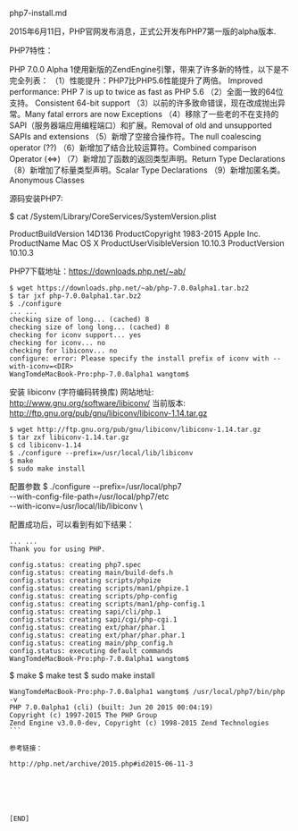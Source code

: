 php7-install.md

2015年6月11日，PHP官网发布消息，正式公开发布PHP7第一版的alpha版本.

PHP7特性：

PHP 7.0.0 Alpha 1使用新版的ZendEngine引擎，带来了许多新的特性，以下是不完全列表：
（1）性能提升：PHP7比PHP5.6性能提升了两倍。 Improved performance: PHP 7 is up to twice as fast as PHP 5.6
（2）全面一致的64位支持。 Consistent 64-bit support
（3）以前的许多致命错误，现在改成抛出异常。Many fatal errors are now Exceptions
（4）移除了一些老的不在支持的SAPI（服务器端应用编程端口）和扩展。Removal of old and unsupported SAPIs and extensions
（5）新增了空接合操作符。The null coalescing operator (??)
（6）新增加了结合比较运算符。Combined comparison Operator (<=>)
（7）新增加了函数的返回类型声明。Return Type Declarations
（8）新增加了标量类型声明。Scalar Type Declarations
（9）新增加匿名类。Anonymous Classes

源码安装PHP7:

$ cat /System/Library/CoreServices/SystemVersion.plist
<?xml version="1.0" encoding="UTF-8"?>
<!DOCTYPE plist PUBLIC "-//Apple//DTD PLIST 1.0//EN" "http://www.apple.com/DTDs/PropertyList-1.0.dtd">
<plist version="1.0">
<dict>
	<key>ProductBuildVersion</key>
	<string>14D136</string>
	<key>ProductCopyright</key>
	<string>1983-2015 Apple Inc.</string>
	<key>ProductName</key>
	<string>Mac OS X</string>
	<key>ProductUserVisibleVersion</key>
	<string>10.10.3</string>
	<key>ProductVersion</key>
	<string>10.10.3</string>
</dict>
</plist>

PHP7下载地址：https://downloads.php.net/~ab/

```
$ wget https://downloads.php.net/~ab/php-7.0.0alpha1.tar.bz2
$ tar jxf php-7.0.0alpha1.tar.bz2
$ ./configure
... ...
checking size of long... (cached) 8
checking size of long long... (cached) 8
checking for iconv support... yes
checking for iconv... no
checking for libiconv... no
configure: error: Please specify the install prefix of iconv with --with-iconv=<DIR>
WangTomdeMacBook-Pro:php-7.0.0alpha1 wangtom$ 
```

安装 libiconv (字符编码转换库)
网站地址: http://www.gnu.org/software/libiconv/
当前版本: http://ftp.gnu.org/pub/gnu/libiconv/libiconv-1.14.tar.gz
```
$ wget http://ftp.gnu.org/pub/gnu/libiconv/libiconv-1.14.tar.gz
$ tar zxf libiconv-1.14.tar.gz
$ cd libiconv-1.14
$ ./configure --prefix=/usr/local/lib/libiconv
$ make
$ sudo make install
```


配置参数
$ ./configure --prefix=/usr/local/php7 \
--with-config-file-path=/usr/local/php7/etc \
--with-iconv=/usr/local/lib/libiconv \

配置成功后，可以看到有如下结果：
```
... ...
Thank you for using PHP.

config.status: creating php7.spec
config.status: creating main/build-defs.h
config.status: creating scripts/phpize
config.status: creating scripts/man1/phpize.1
config.status: creating scripts/php-config
config.status: creating scripts/man1/php-config.1
config.status: creating sapi/cli/php.1
config.status: creating sapi/cgi/php-cgi.1
config.status: creating ext/phar/phar.1
config.status: creating ext/phar/phar.phar.1
config.status: creating main/php_config.h
config.status: executing default commands  
WangTomdeMacBook-Pro:php-7.0.0alpha1 wangtom$ 
```
$ make
$ make test
$ sudo make install

````
WangTomdeMacBook-Pro:php-7.0.0alpha1 wangtom$ /usr/local/php7/bin/php -v
PHP 7.0.0alpha1 (cli) (built: Jun 20 2015 00:04:19) 
Copyright (c) 1997-2015 The PHP Group
Zend Engine v3.0.0-dev, Copyright (c) 1998-2015 Zend Technologies
```

参考链接：

​http://php.net/archive/2015.php#id2015-06-11-3






[END]
